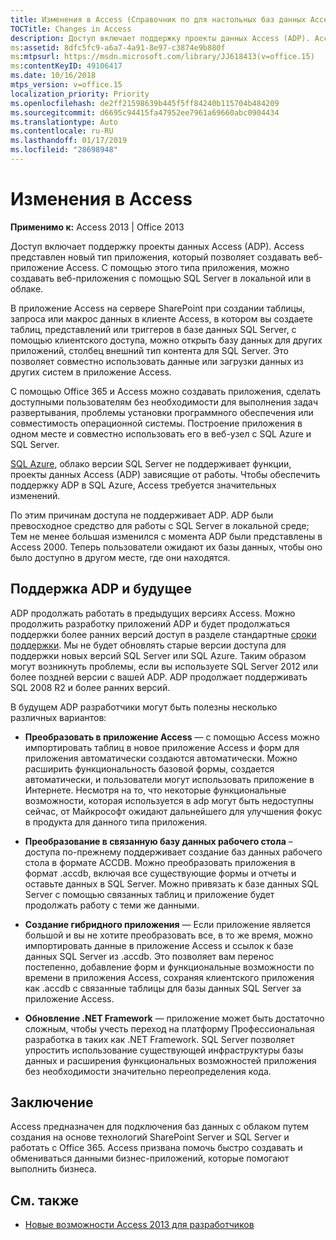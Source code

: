 ```yaml
---
title: Изменения в Access (Справочник по для настольных баз данных Access)
TOCTitle: Changes in Access
description: Доступ включает поддержку проекты данных Access (ADP). Access представлен новый тип приложения, который позволяет создавать веб-приложение Access.
ms:assetid: 8dfc5fc9-a6a7-4a91-8e97-c3874e9b880f
ms:mtpsurl: https://msdn.microsoft.com/library/JJ618413(v=office.15)
ms:contentKeyID: 49106417
ms.date: 10/16/2018
mtps_version: v=office.15
localization_priority: Priority
ms.openlocfilehash: de2ff21598639b445f5ff84240b115704b484209
ms.sourcegitcommit: d6695c94415fa47952ee7961a69660abc0904434
ms.translationtype: Auto
ms.contentlocale: ru-RU
ms.lasthandoff: 01/17/2019
ms.locfileid: "28698948"
---
```

# <a name="changes-in-access"></a>Изменения в Access

**Применимо к:** Access 2013 | Office 2013

Доступ включает поддержку проекты данных Access (ADP). Access представлен новый тип приложения, который позволяет создавать веб-приложение Access. С помощью этого типа приложения, можно создавать веб-приложения с помощью SQL Server в локальной или в облаке.

В приложение Access на сервере SharePoint при создании таблицы, запроса или макрос данных в клиенте Access, в котором вы создаете таблиц, представлений или триггеров в базе данных SQL Server, с помощью клиентского доступа, можно открыть базу данных для других приложений, столбец внешний тип контента для SQL Server. Это позволяет совместно использовать данные или загрузки данных из других систем в приложение Access.

С помощью Office 365 и Access можно создавать приложения, сделать доступными пользователям без необходимости для выполнения задач развертывания, проблемы установки программного обеспечения или совместимость операционной системы. Построение приложения в одном месте и совместно использовать его в веб-узел с SQL Azure и SQL Server.

[SQL Azure](https://docs.microsoft.com/azure/sql-database/sql-database-technical-overview), облако версии SQL Server не поддерживает функции, проекты данных Access (ADP) зависящие от работы. Чтобы обеспечить поддержку ADP в SQL Azure, Access требуется значительных изменений.

По этим причинам доступа не поддерживает ADP. ADP были превосходное средство для работы с SQL Server в локальной среде; Тем не менее большая изменился с момента ADP были представлены в Access 2000. Теперь пользователи ожидают их базы данных, чтобы оно было доступно в другом месте, где они находятся.

## <a name="adp-support-and-the-future"></a>Поддержка ADP и будущее

ADP продолжать работать в предыдущих версиях Access. Можно продолжить разработку приложений ADP и будет продолжаться поддержки более ранних версий доступ в разделе стандартные [сроки поддержки](https://support.microsoft.com/lifecycle/search). Мы не будет обновлять старые версии доступа для поддержки новых версий SQL Server или SQL Azure. Таким образом могут возникнуть проблемы, если вы используете SQL Server 2012 или более поздней версии с вашей ADP. ADP продолжает поддерживать SQL 2008 R2 и более ранних версий.

В будущем ADP разработчики могут быть полезны несколько различных вариантов:

- **Преобразовать в приложение Access** — с помощью Access можно импортировать таблиц в новое приложение Access и форм для приложения автоматически создаются автоматически. Можно расширить функциональность базовой формы, создается автоматически, и пользователи могут использовать приложение в Интернете. Несмотря на то, что некоторые функциональные возможности, которая используется в adp могут быть недоступны сейчас, от Майкрософт ожидают дальнейшего для улучшения фокус в продукта для данного типа приложения.

- **Преобразование в связанную базу данных рабочего стола** – доступа по-прежнему поддерживает создание баз данных рабочего стола в формате ACCDB. Можно преобразовать приложения в формат .accdb, включая все существующие формы и отчеты и оставьте данных в SQL Server. Можно привязать к базе данных SQL Server с помощью связанных таблиц и приложение будет продолжать работу с теми же данными.

- **Создание гибридного приложения** — Если приложение является большой и вы не хотите преобразовать все, в то же время, можно импортировать данные в приложение Access и ссылок к базе данных SQL Server из .accdb. Это позволяет вам перенос постепенно, добавление форм и функциональные возможности по времени в приложения Access, сохраняя клиентского приложения как .accdb с связанные таблицы для базы данных SQL Server за приложение Access.

- **Обновление .NET Framework** — приложение может быть достаточно сложным, чтобы учесть переход на платформу Профессиональная разработка в таких как .NET Framework. SQL Server позволяет упростить использование существующей инфраструктуры базы данных и расширения функциональных возможностей приложения без необходимости значительно переопределения кода.

## <a name="conclusion"></a>Заключение

Access предназначен для подключения баз данных с облаком путем создания на основе технологий SharePoint Server и SQL Server и работать с Office 365. Access призвана помочь быстро создавать и обмениваться данными бизнес-приложений, которые помогают выполнить бизнеса.

## <a name="see-also"></a>См. также

- [Новые возможности Access 2013 для разработчиков](https://docs.microsoft.com/office/vba/access/concepts/miscellaneous/new-in-access-for-developers)


